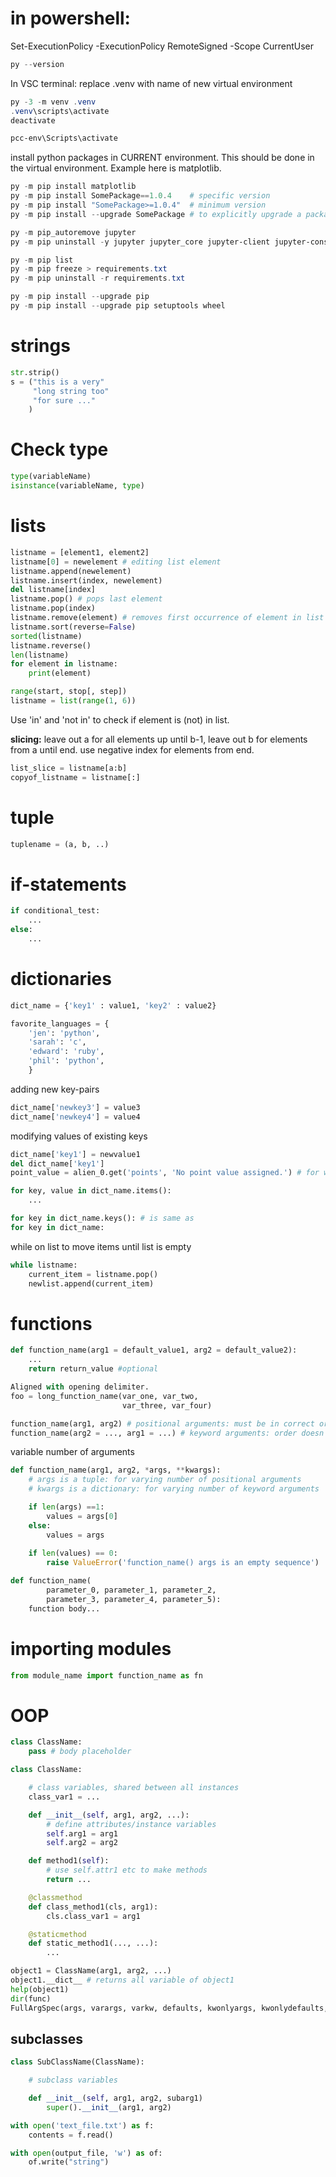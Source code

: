 # in powershell:
Set-ExecutionPolicy -ExecutionPolicy RemoteSigned -Scope CurrentUser


```powershell
py --version
```

In VSC terminal:
replace .venv with name of new virtual environment
```powershell
py -3 -m venv .venv 
.venv\scripts\activate
deactivate
```


```powershell
pcc-env\Scripts\activate
```


install python packages in CURRENT environment.
This should be done in the virtual environment.
Example here is matplotlib.
```powershell
py -m pip install matplotlib
py -m pip install SomePackage==1.0.4    # specific version
py -m pip install "SomePackage>=1.0.4"  # minimum version
py -m pip install --upgrade SomePackage # to explicitly upgrade a package
```

```powershell
py -m pip_autoremove jupyter
py -m pip uninstall -y jupyter jupyter_core jupyter-client jupyter-console jupyterlab_pygments notebook qtconsole nbconvert nbformat jupyterlab-widgets nbclient
```

```powershell
py -m pip list
py -m pip freeze > requirements.txt
py -m pip uninstall -r requirements.txt
```

```powershell
py -m pip install --upgrade pip
py -m pip install --upgrade pip setuptools wheel
```


# strings
```python
str.strip()
s = ("this is a very"
     "long string too"
     "for sure ..."
    )
```

# Check type
```python
type(variableName)
isinstance(variableName, type)
```

# lists
```python
listname = [element1, element2]
listname[0] = newelement # editing list element
listname.append(newelement)
listname.insert(index, newelement)
del listname[index]
listname.pop() # pops last element
listname.pop(index)
listname.remove(element) # removes first occurrence of element in list
listname.sort(reverse=False)
sorted(listname)
listname.reverse()
len(listname)
for element in listname:
    print(element)

range(start, stop[, step])
listname = list(range(1, 6))
```

Use 'in' and 'not in' to check if element is (not) in list.

**slicing:** leave out a for all elements up until b-1, leave out b for elements from a until end.
use negative index for elements from end.
```python
list_slice = listname[a:b] 
copyof_listname = listname[:]
```

# tuple

```python
tuplename = (a, b, ..)
```


# if-statements
```python
if conditional_test:
    ...
else:
    ...
```

# dictionaries
```python
dict_name = {'key1' : value1, 'key2' : value2}

favorite_languages = {
    'jen': 'python',
    'sarah': 'c',
    'edward': 'ruby',
    'phil': 'python',
    }
```

adding new key-pairs
```python
dict_name['newkey3'] = value3
dict_name['newkey4'] = value4
```

modifying values of existing keys
```python
dict_name['key1'] = newvalue1
del dict_name['key1']
point_value = alien_0.get('points', 'No point value assigned.') # for when the key-value pair might not exist

for key, value in dict_name.items():
    ...

for key in dict_name.keys(): # is same as
for key in dict_name:
```

while on list to move items until list is empty
```python
while listname:
    current_item = listname.pop()
    newlist.append(current_item)
```

# functions
```python
def function_name(arg1 = default_value1, arg2 = default_value2):
    ...
    return return_value #optional
```

```python
Aligned with opening delimiter.
foo = long_function_name(var_one, var_two,
                         var_three, var_four)

function_name(arg1, arg2) # positional arguments: must be in correct order
function_name(arg2 = ..., arg1 = ...) # keyword arguments: order doesn't matter
```

variable number of arguments
```python
def function_name(arg1, arg2, *args, **kwargs):
    # args is a tuple: for varying number of positional arguments
    # kwargs is a dictionary: for varying number of keyword arguments

    if len(args) ==1:
        values = args[0]
    else:
        values = args
    
    if len(values) == 0:
        raise ValueError('function_name() args is an empty sequence')
```

```python
def function_name(
        parameter_0, parameter_1, parameter_2,
        parameter_3, parameter_4, parameter_5):
    function body...
```

# importing modules

```python
from module_name import function_name as fn
```

# OOP

```python
class ClassName:
    pass # body placeholder

class ClassName:

    # class variables, shared between all instances
    class_var1 = ...

    def __init__(self, arg1, arg2, ...):
        # define attributes/instance variables
        self.arg1 = arg1
        self.arg2 = arg2

    def method1(self):
        # use self.attr1 etc to make methods
        return ...

    @classmethod
    def class_method1(cls, arg1):
        cls.class_var1 = arg1

    @staticmethod
    def static_method1(..., ...):
        ...
```

```python
object1 = ClassName(arg1, arg2, ...)
object1.__dict__ # returns all variable of object1
help(object1)
dir(func)
FullArgSpec(args, varargs, varkw, defaults, kwonlyargs, kwonlydefaults, annotations) = inspect.getfullargspec(func)
```

## subclasses
```python
class SubClassName(ClassName):

    # subclass variables

    def __init__(self, arg1, arg2, subarg1)
        super().__init__(arg1, arg2)

with open('text_file.txt') as f:
    contents = f.read()

with open(output_file, 'w') as of:
    of.write("string")
```